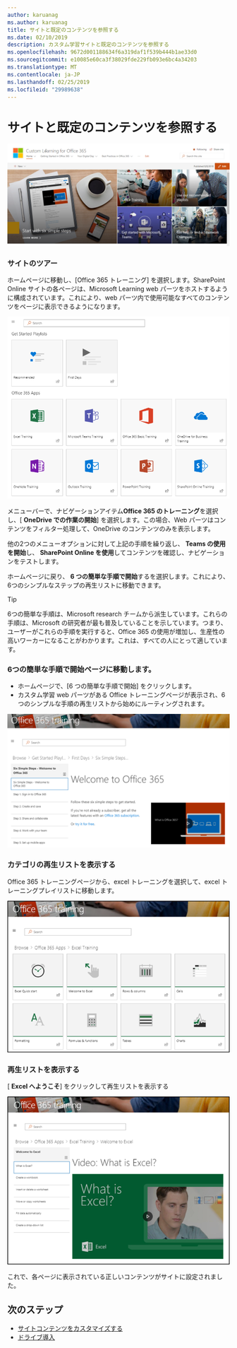 ```yaml
---
author: karuanag
ms.author: karuanag
title: サイトと既定のコンテンツを参照する
ms.date: 02/10/2019
description: カスタム学習サイトと既定のコンテンツを参照する
ms.openlocfilehash: 9672d001188634f6a319daf1f539b444b1ae33d0
ms.sourcegitcommit: e10085e60ca3f38029fde229fb093e6bc4a34203
ms.translationtype: MT
ms.contentlocale: ja-JP
ms.lasthandoff: 02/25/2019
ms.locfileid: "29989638"
---
```

# <a name="explore-the-site-and-default-content"></a>サイトと既定のコンテンツを参照する

![6つの簡単な手順](media/clo365homepage.png)

### <a name="tour-the-site"></a>サイトのツアー 

ホームページに移動し、[Office 365 トレーニング] を選択します。SharePoint Online サイトの各ページは、Microsoft Learning web パーツをホストするように構成されています。これにより、web パーツ内で使用可能なすべてのコンテンツをページに表示できるようになります。

![パーツ](media/webpart.PNG)

メニューバーで、ナビゲーションアイテム**Office 365 のトレーニング**を選択し、[ **OneDrive での作業の開始**] を選択します。この場合、Web パーツはコンテンツをフィルター処理して、OneDrive のコンテンツのみを表示します。

他の2つのメニューオプションに対して上記の手順を繰り返し、 **Teams の使用を開始**し、 **SharePoint Online を使用**してコンテンツを確認し、ナビゲーションをテストします。

ホームページに戻り、 **6 つの簡単な手順で開始**するを選択します。これにより、6つのシンプルなステップの再生リストに移動できます。

> [!TIP]
> 6つの簡単な手順は、Microsoft research チームから派生しています。これらの手順は、Microsoft の研究者が最も普及していることを示しています。つまり、ユーザーがこれらの手順を実行すると、Office 365 の使用が増加し、生産性の高いワーカーになることがわかります。これは、すべての人にとって適しています。

### <a name="go-to-start-with-six-simple-steps"></a>6つの簡単な手順で開始ページに移動します。
- ホームページで、[6 つの簡単な手順で開始] をクリックします。 
- カスタム学習 web パーツがある Office トレーニングページが表示され、6つのシンプルな手順の再生リストから始めにルーティングされます。  

![6つの手順の再生リスト](media/clo365sixsteps.png)

### <a name="view-a-list-of-playlists-for-a-category"></a>カテゴリの再生リストを表示する

Office 365 トレーニングページから、excel トレーニングを選択して、excel トレーニングプレイリストに移動します。

![content_excel](media/content_excel.png)

### <a name="view-a-playlist"></a>再生リストを表示する

[ **Excel へようこそ**] をクリックして再生リストを表示する

![content_exwel](media/content_exwel.png)

これで、各ページに表示されている正しいコンテンツがサイトに設定されました。 

## <a name="next-steps"></a>次のステップ
- [サイトコンテンツをカスタマイズする](customization.md)
- [ドライブ導入](driveadoption.md) 
